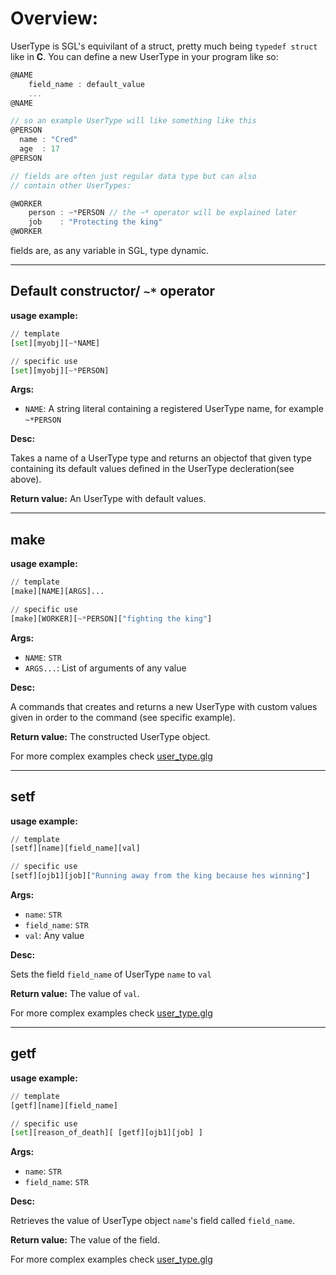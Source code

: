 # Overview:

UserType is SGL's equivilant of a struct, pretty much being `typedef struct` like in **C**. You can define a new UserType in your program like so:

```C
@NAME
    field_name : default_value
    ...
@NAME

// so an example UserType will like something like this
@PERSON
  name : "Cred"  
  age  : 17
@PERSON

// fields are often just regular data type but can also 
// contain other UserTypes:

@WORKER
    person : ~*PERSON // the ~* operator will be explained later
    job    : "Protecting the king"
@WORKER

```
fields are, as any variable in SGL, type dynamic.




___
## **Default constructor/ `~*` operator**

**usage example:**
```Python
// template
[set][myobj][~*NAME]

// specific use
[set][myobj][~*PERSON]
```
    

**Args:**

* `NAME`: A string literal containing a registered UserType name, for example `~*PERSON`


**Desc:**

Takes a name of a UserType type and returns an objectof that given type containing its default values defined in the UserType decleration(see above).

**Return value:** An UserType with default values.
___
## **make**

**usage example:**
```Python
// template
[make][NAME][ARGS]...

// specific use
[make][WORKER][~*PERSON]["fighting the king"]
```
    

**Args:**

* `NAME`: `STR`
* `ARGS...`: List of arguments of any value


**Desc:**

A commands that creates and returns a new UserType with custom values given in order to the command (see specific example).

**Return value:** The constructed UserType object.

For more complex examples check [user_type.glg](../examples/user_type.glg)

___
## **setf**

**usage example:**
```Python
// template
[setf][name][field_name][val]

// specific use
[setf][ojb1][job]["Running away from the king because hes winning"]
```
    

**Args:**

* `name`: `STR`
* `field_name`: `STR`
* `val`: Any value


**Desc:**

Sets the field `field_name` of UserType `name` to `val`

**Return value:** The value of `val`.

For more complex examples check [user_type.glg](../examples/user_type.glg)

___
## **getf**

**usage example:**
```Python
// template
[getf][name][field_name]

// specific use
[set][reason_of_death][ [getf][ojb1][job] ]
```
    

**Args:**

* `name`: `STR`
* `field_name`: `STR`


**Desc:**

Retrieves the value of UserType object `name`'s field called `field_name`.

**Return value:** The value of the field.

For more complex examples check [user_type.glg](../examples/user_type.glg)
